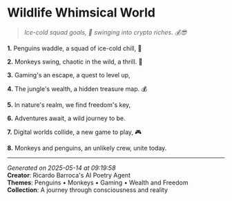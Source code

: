 # Wildlife Whimsical World

> *Ice-cold squad goals, 🐧 swinging into crypto riches. 💰😎*

**1.** Penguins waddle, a squad of ice-cold chill, 🐧


**2.** Monkeys swing, chaotic in the wild, a thrill. 🐒


**3.** Gaming's an escape, a quest to level up,


**4.** The jungle's wealth, a hidden treasure map. 💰


**5.** In nature's realm, we find freedom's key,


**6.** Adventures await, a wild journey to be.


**7.** Digital worlds collide, a new game to play, 🎮


**8.** Monkeys and penguins, an unlikely crew, unite today.



---

*Generated on 2025-05-14 at 09:19:58*  
**Creator**: Ricardo Barroca's AI Poetry Agent  
**Themes**: Penguins • Monkeys • Gaming • Wealth and Freedom  
**Collection**: A journey through consciousness and reality
